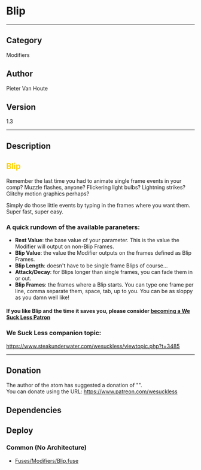 # Blip
___

## Category
Modifiers

## Author
Pieter Van Houte

## Version
1.3

___

## Description
<font color=#ffd100><h2>Blip</h2></font>

<p>Remember the last time you had to animate single frame events in your comp? Muzzle flashes, anyone? Flickering light bulbs? Lightning strikes? Glitchy motion graphics perhaps?</p>

<p>Simply do those little events by typing in the frames where you want them. Super fast, super easy. </p>

<h3>A quick rundown of the available paraneters:</h3>


<ul>
	<li><b>Rest Value</b>: the base value of your parameter. This is the value the Modifier will output on non-Blip Frames. </li>
	<li><b>Blip Value</b>: the value the Modifier outputs on the frames defined as Blip Frames. </li>
	<li><b>Blip Length</b>: doesn't have to be single frame Blips of course... </li>
	<li><b>Attack/Decay</b>: for Blips longer than single frames, you can fade them in or out.</li>
	<li><b>Blip Frames</b>: the frames where a Blip starts. You can type one frame per line, comma separate them, space, tab, up to you. You can be as sloppy as you damn well like!</li>
</ul>

<h4>If you like Blip and the time it saves you, please consider <a href="https://www.patreon.com/wesuckless">becoming a We Suck Less Patron</a></h4>

<h3>We Suck Less companion topic:</h3>

<p><a href="https://www.steakunderwater.com/wesuckless/viewtopic.php?t=3485">https://www.steakunderwater.com/wesuckless/viewtopic.php?t=3485</a></p>

___

## Donation
The author of the atom has suggested a donation of "".  
You can donate using the URL: <a href="https://www.patreon.com/wesuckless">https://www.patreon.com/wesuckless</a>
## Dependencies

## Deploy

### Common (No Architecture)

<ul>
<li><a href="https://gitlab.com/WeSuckLess/Reactor/-/blob/master/Atoms/com.PieterVanHoute.Blip/Fuses/Modifiers/Blip.fuse?ref_type=heads">Fuses/Modifiers/Blip.fuse</a></li>
</ul>
